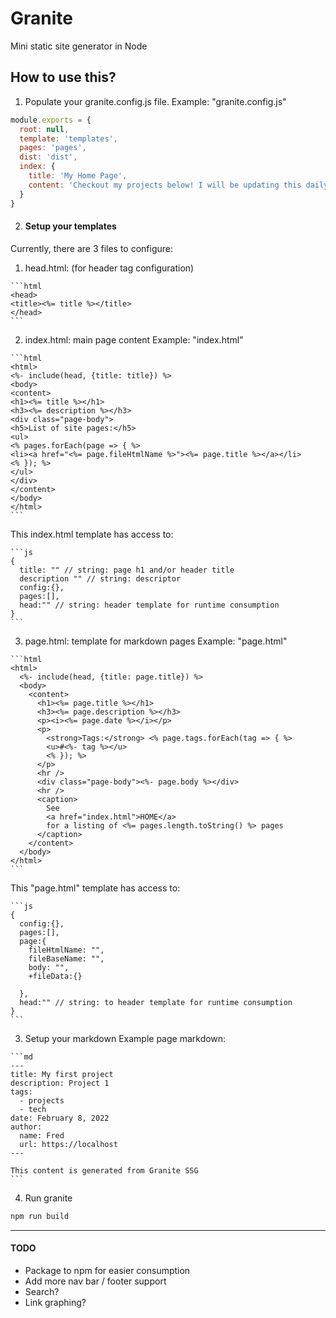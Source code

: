 # Granite
 Mini static site generator in Node

## How to use this?
1) Populate your granite.config.js file.
Example: "granite.config.js"

  ```js
  module.exports = {
    root: null,
    template: 'templates',
    pages: 'pages',
    dist: 'dist',
    index: {
      title: 'My Home Page',
      content: 'Checkout my projects below! I will be updating this daily!',
    }
  }
  ```


2) #### Setup your templates

  Currently, there are 3 files to configure: 


  1) head.html: (for header tag configuration)

    ```html
    <head>
    <title><%= title %></title>
    </head>
    ```


  2) index.html: main page content
  Example: "index.html"


    ```html
    <html>
    <%- include(head, {title: title}) %>
    <body>
    <content>
    <h1><%= title %></h1>
    <h3><%= description %></h3>
    <div class="page-body">
    <h5>List of site pages:</h5>
    <ul>
    <% pages.forEach(page => { %>
    <li><a href="<%= page.fileHtmlName %>"><%= page.title %></a></li>
    <% }); %>
    </ul>
    </div>
    </content>
    </body>
    </html>
    ```

  This index.html template has access to:


    ```js
    {
      title: "" // string: page h1 and/or header title
      description "" // string: descriptor
      config:{},
      pages:[],
      head:"" // string: header template for runtime consumption
    }
    ```

  3) page.html: template for markdown pages
  Example: "page.html"


    ```html
    <html>
      <%- include(head, {title: page.title}) %>
      <body>
        <content>
          <h1><%= page.title %></h1>
          <h3><%= page.description %></h3>
          <p><i><%= page.date %></i></p>
          <p>
            <strong>Tags:</strong> <% page.tags.forEach(tag => { %>
            <u>#<%- tag %></u>
            <% }); %>
          </p>
          <hr />
          <div class="page-body"><%- page.body %></div>
          <hr />
          <caption>
            See
            <a href="index.html">HOME</a>
            for a listing of <%= pages.length.toString() %> pages
          </caption>
        </content>
      </body>
    </html>
    ```
    
  This "page.html" template has access to:

    ```js
    {
      config:{},
      pages:[],
      page:{
        fileHtmlName: "",
        fileBaseName: "",
        body: "",
        +fileData:{}

      },
      head:"" // string: to header template for runtime consumption
    }
    ```


  3) Setup your markdown
  Example page markdown:


    ```md
    ---
    title: My first project
    description: Project 1
    tags: 
      - projects
      - tech
    date: February 8, 2022
    author:
      name: Fred
      url: https://localhost
    ---

    This content is generated from Granite SSG
    ```


  4) Run granite 


  ```sh
  npm run build
  ```


---------

#### TODO
  - Package to npm for easier consumption
  - Add more nav bar / footer support
  - Search?
  - Link graphing?


